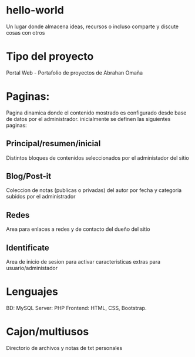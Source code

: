 # hello-world
Un lugar donde almacena ideas, recursos o incluso comparte y discute cosas con otros

# Tipo del proyecto
Portal Web - Portafolio de proyectos de Abrahan Omaña

# Paginas:
Pagina dinamica donde el contenido mostrado es configurado desde base de datos por el administrador. inicialmente se definen las siguientes paginas:

Principal/resumen/inicial
-
Distintos bloques de contenidos seleccionados por el administador del sitio

Blog/Post-it 
-
Coleccion de notas (publicas o privadas) del autor por fecha y categoria subidos por el administrador

Redes
-
Area para enlaces a redes y de contacto del dueño del sitio

Identificate
-
Area de inicio de sesion para activar caracteristicas extras para usuario/administador

# Lenguajes
BD: MySQL
Server: PHP
Frontend: HTML, CSS, Bootstrap.

# Cajon/multiusos
Directorio de archivos y notas de txt personales
